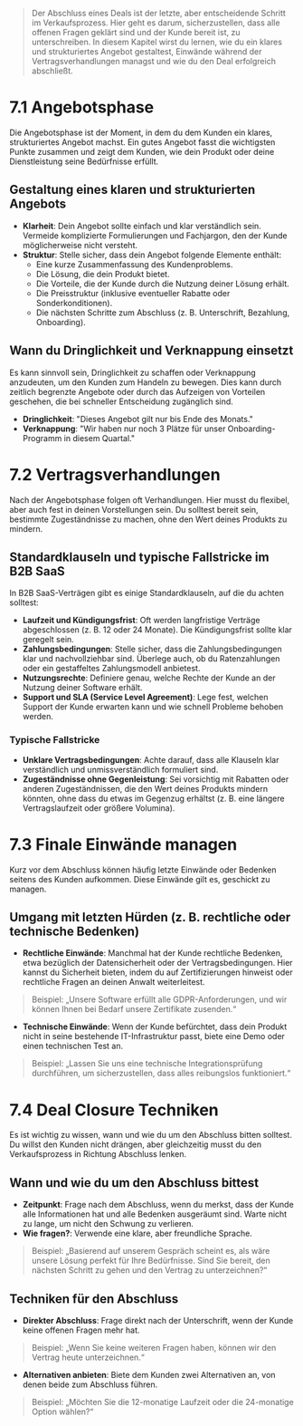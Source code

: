 > Der Abschluss eines Deals ist der letzte, aber entscheidende Schritt im Verkaufsprozess. Hier geht es darum, sicherzustellen, dass alle offenen Fragen geklärt sind und der Kunde bereit ist, zu unterschreiben. In diesem Kapitel wirst du lernen, wie du ein klares und strukturiertes Angebot gestaltest, Einwände während der Vertragsverhandlungen managst und wie du den Deal erfolgreich abschließt.

# 7.1 Angebotsphase

Die Angebotsphase ist der Moment, in dem du dem Kunden ein klares, strukturiertes Angebot machst. Ein gutes Angebot fasst die wichtigsten Punkte zusammen und zeigt dem Kunden, wie dein Produkt oder deine Dienstleistung seine Bedürfnisse erfüllt.

## Gestaltung eines klaren und strukturierten Angebots

- **Klarheit**: Dein Angebot sollte einfach und klar verständlich sein. Vermeide komplizierte Formulierungen und Fachjargon, den der Kunde möglicherweise nicht versteht.
- **Struktur**: Stelle sicher, dass dein Angebot folgende Elemente enthält:
    - Eine kurze Zusammenfassung des Kundenproblems.
    - Die Lösung, die dein Produkt bietet.
    - Die Vorteile, die der Kunde durch die Nutzung deiner Lösung erhält.
    - Die Preisstruktur (inklusive eventueller Rabatte oder Sonderkonditionen).
    - Die nächsten Schritte zum Abschluss (z. B. Unterschrift, Bezahlung, Onboarding).

## Wann du Dringlichkeit und Verknappung einsetzt

Es kann sinnvoll sein, Dringlichkeit zu schaffen oder Verknappung anzudeuten, um den Kunden zum Handeln zu bewegen. Dies kann durch zeitlich begrenzte Angebote oder durch das Aufzeigen von Vorteilen geschehen, die bei schneller Entscheidung zugänglich sind.

- **Dringlichkeit**: "Dieses Angebot gilt nur bis Ende des Monats."
- **Verknappung**: "Wir haben nur noch 3 Plätze für unser Onboarding-Programm in diesem Quartal."

# 7.2 Vertragsverhandlungen

Nach der Angebotsphase folgen oft Verhandlungen. Hier musst du flexibel, aber auch fest in deinen Vorstellungen sein. Du solltest bereit sein, bestimmte Zugeständnisse zu machen, ohne den Wert deines Produkts zu mindern.

## Standardklauseln und typische Fallstricke im B2B SaaS

In B2B SaaS-Verträgen gibt es einige Standardklauseln, auf die du achten solltest:

- **Laufzeit und Kündigungsfrist**: Oft werden langfristige Verträge abgeschlossen (z. B. 12 oder 24 Monate). Die Kündigungsfrist sollte klar geregelt sein.
- **Zahlungsbedingungen**: Stelle sicher, dass die Zahlungsbedingungen klar und nachvollziehbar sind. Überlege auch, ob du Ratenzahlungen oder ein gestaffeltes Zahlungsmodell anbietest.
- **Nutzungsrechte**: Definiere genau, welche Rechte der Kunde an der Nutzung deiner Software erhält.
- **Support und SLA (Service Level Agreement)**: Lege fest, welchen Support der Kunde erwarten kann und wie schnell Probleme behoben werden.

### Typische Fallstricke

- **Unklare Vertragsbedingungen**: Achte darauf, dass alle Klauseln klar verständlich und unmissverständlich formuliert sind.
- **Zugeständnisse ohne Gegenleistung**: Sei vorsichtig mit Rabatten oder anderen Zugeständnissen, die den Wert deines Produkts mindern könnten, ohne dass du etwas im Gegenzug erhältst (z. B. eine längere Vertragslaufzeit oder größere Volumina).

# 7.3 Finale Einwände managen

Kurz vor dem Abschluss können häufig letzte Einwände oder Bedenken seitens des Kunden aufkommen. Diese Einwände gilt es, geschickt zu managen.

## Umgang mit letzten Hürden (z. B. rechtliche oder technische Bedenken)

- **Rechtliche Einwände**: Manchmal hat der Kunde rechtliche Bedenken, etwa bezüglich der Datensicherheit oder der Vertragsbedingungen. Hier kannst du Sicherheit bieten, indem du auf Zertifizierungen hinweist oder rechtliche Fragen an deinen Anwalt weiterleitest.

> Beispiel: „Unsere Software erfüllt alle GDPR-Anforderungen, und wir können Ihnen bei Bedarf unsere Zertifikate zusenden.“

- **Technische Einwände**: Wenn der Kunde befürchtet, dass dein Produkt nicht in seine bestehende IT-Infrastruktur passt, biete eine Demo oder einen technischen Test an.

> Beispiel: „Lassen Sie uns eine technische Integrationsprüfung durchführen, um sicherzustellen, dass alles reibungslos funktioniert.“

# 7.4 Deal Closure Techniken

Es ist wichtig zu wissen, wann und wie du um den Abschluss bitten solltest. Du willst den Kunden nicht drängen, aber gleichzeitig musst du den Verkaufsprozess in Richtung Abschluss lenken.

## Wann und wie du um den Abschluss bittest

- **Zeitpunkt**: Frage nach dem Abschluss, wenn du merkst, dass der Kunde alle Informationen hat und alle Bedenken ausgeräumt sind. Warte nicht zu lange, um nicht den Schwung zu verlieren.
- **Wie fragen?**: Verwende eine klare, aber freundliche Sprache.

> Beispiel: „Basierend auf unserem Gespräch scheint es, als wäre unsere Lösung perfekt für Ihre Bedürfnisse. Sind Sie bereit, den nächsten Schritt zu gehen und den Vertrag zu unterzeichnen?“

## Techniken für den Abschluss

- **Direkter Abschluss**: Frage direkt nach der Unterschrift, wenn der Kunde keine offenen Fragen mehr hat.

> Beispiel: „Wenn Sie keine weiteren Fragen haben, können wir den Vertrag heute unterzeichnen.“

- **Alternativen anbieten**: Biete dem Kunden zwei Alternativen an, von denen beide zum Abschluss führen.

> Beispiel: „Möchten Sie die 12-monatige Laufzeit oder die 24-monatige Option wählen?“
